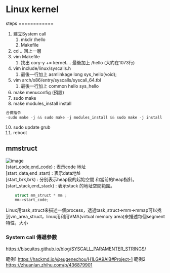# Linux kernel
steps ============ <br>
1. 建立System call 
	1. mkdir /hello
	2. Makefile
2. cd .. 回上一層
3. vim Makefile
	1. 找出 cory-y += kernel.... 最後加上 /hello (大約在1073行)
4. vim include/linux/syscalls.h
	1. 最後一行加上 asmlinkage long sys_hello(void);
5. vim arch/x86/entry/syscalls/syscall_64.tbl
	1. 最後一行加上 common hello sys_hello
6. make menuconfig (預設)
7. sudo make
8. make modules_install install
```C
合併指令
-sudo make -j && sudo make -j modules_install && sudo make -j install
```
10. sudo update grub
11. reboot

## mmstruct <br>
![image](https://user-images.githubusercontent.com/49525437/201509271-72ed68cf-449f-46d5-88c8-2bb31e4bcbba.png)<br>
[start_code,end_code) : 表示code 地址 <br>
[start_data,end_start) : 表示data地址 <br>
[start_brk,brk) : 分别表示heap段的起始空間 和當前的heap指針。 <br>
[start_stack,end_stack) : 表示stack 的地址空間範圍。 <br>


```C
	struct mm_struct * mm ;
	mm->start_code;
```

Linux用task_struct來描述一個process，透過task_struct->mm->mmap可以找到vm_area_struct，linux用利用VMA(virtual memory area)來描述每個segment特性，大小

### System call 傳遞參數
https://biscuitos.github.io/blog/SYSCALL_PARAMENTER_STRINGS/

範例1 https://hackmd.io/@eugenechou/H1LGA9AiB#Project-1
範例2 https://zhuanlan.zhihu.com/p/436879901
